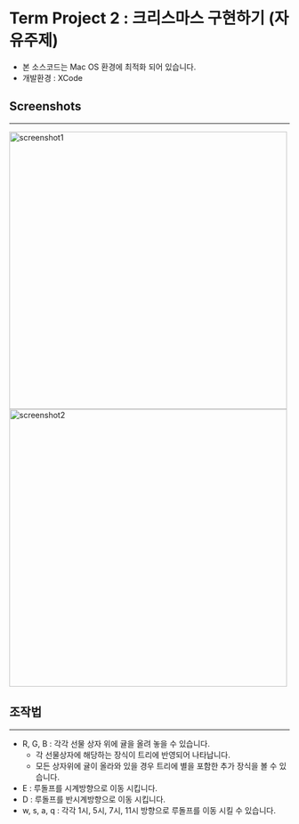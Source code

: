 # Term Project 2 : 크리스마스 구현하기 (자유주제)
- 본 소스코드는 Mac OS 환경에 최적화 되어 있습니다.
- 개발환경 : XCode

## Screenshots
------------------
<div>
<img width="499" alt="screenshot1" src="https://user-images.githubusercontent.com/42140395/69916824-f079e800-14a2-11ea-9b85-cd7e8c3572a2.png">
<img width="499" alt="screenshot2" src="https://user-images.githubusercontent.com/42140395/69916896-df7da680-14a3-11ea-909e-608428263ade.png">
</div>


## 조작법
------------------
- R, G, B : 각각 선물 상자 위에 귤을 올려 놓을 수 있습니다.
    - 각 선물상자에 해당하는 장식이 트리에 반영되어 나타납니다.
    - 모든 상자위에 귤이 올라와 있을 경우 트리에 별을 포함한 추가 장식을 볼 수 있습니다.
- E : 루돌프를 시계방향으로 이동 시킵니다.
- D : 루돌프를 반시계방향으로 이동 시킵니다.
- w, s, a, q : 각각 1시, 5시, 7시, 11시 방향으로 루돌프를 이동 시킬 수 있습니다.
